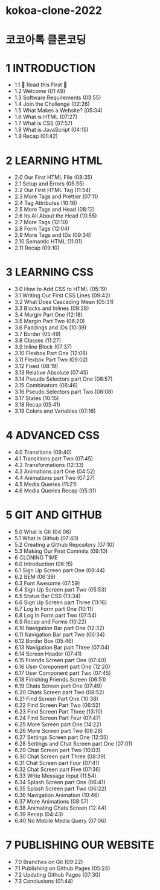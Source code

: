 # kokoa-clone-2022

# 코코아톡 클론코딩

# 1 INTRODUCTION

- 1.1 🚨 Read this First 🚨
- 1.2 Welcome (01:49)
- 1.3 Software Requirements (03:55)
- 1.4 Join the Challenge (02:26)
- 1.5 What Makes a Website? (05:34)
- 1.6 What is HTML (07:27)
- 1.7 What is CSS (07:57)
- 1.8 What is JavaScript (04:15)
- 1.9 Recap (01:42)

# 2 LEARNING HTML

- 2.0 Our First HTML File (08:35)
- 2.1 Setup and Errors (05:55)
- 2.2 Our First HTML Tag (11:54)
- 2.3 More Tags and Prettier (07:11)
- 2.4 Tag Attributes (10:16)
- 2.5 More Tags and Head (08:12)
- 2.6 Its All About the Head (10:55)
- 2.7 More Tags (12:10)
- 2.8 Form Tags (12:04)
- 2.9 More Tags and IDs (09:34)
- 2.10 Semantic HTML (11:01)
- 2.11 Recap (09:10)

# 3 LEARNING CSS

- 3.0 How to Add CSS to HTML (05:19)
- 3.1 Writing Our First CSS Lines (09:42)
- 3.2 What Does Cascading Mean (05:31)
- 3.3 Blocks and Inlines (09:28)
- 3.4 Margin Part One (12:18)
- 3.5 Margin Part Two (06:20)
- 3.6 Paddings and IDs (10:39)
- 3.7 Border (05:49)
- 3.8 Classes (11:27)
- 3.9 Inline Block (07:37)
- 3.10 Flexbox Part One (12:08)
- 3.11 Flexbox Part Two (09:02)
- 3.12 Fixed (08:19)
- 3.13 Relative Absolute (07:45)
- 3.14 Pseudo Selectors part One (08:57)
- 3.15 Combinators (08:46)
- 3.16 Pseudo Selectors part Two (08:08)
- 3.17 States (10:15)
- 3.18 Recap (05:41)
- 3.19 Colors and Variables (07:16)

# 4 ADVANCED CSS

- 4.0 Transitions (09:40)
- 4.1 Transitions part Two (07:45)
- 4.2 Transformations (12:33)
- 4.3 Animations part One (04:52)
- 4.4 Animations part Two (07:27)
- 4.5 Media Queries (11:21)
- 4.6 Media Queries Recap (05:31)

# 5 GIT AND GITHUB

- 5.0 What is Git (04:06)
- 5.1 What is Github (07:40)
- 5.2 Creating a Github Repository (07:10)
- 5.3 Making Our First Commits (09:10)
- 6 CLONING TIME
- 6.0 Introduction (06:15)
- 6.1 Sign Up Screen part One (09:44)
- 6.2 BEM (06:39)
- 6.3 Font Awesome (07:59)
- 6.4 Sign Up Screen part Two (05:53)
- 6.5 Status Bar CSS (13:34)
- 6.6 Sign Up Screen part Three (11:16)
- 6.7 Log In Form part One (10:11)
- 6.8 Log In Form part Two (07:54)
- 6.9 Recap and Forms (10:22)
- 6.10 Navigation Bar part One (12:32)
- 6.11 Navigation Bar part Two (06:34)
- 6.12 Border Box (05:46)
- 6.13 Navigation Bar part Three (07:04)
- 6.14 Screen Header (07:41)
- 6.15 Friends Screen part One (07:40)
- 6.16 User Component part One (12:20)
- 6.17 User Component part Two (07:45)
- 6.18 Finishing Friends Screen (06:51)
- 6.19 Chats Screen part One (07:49)
- 6.20 Chats Screen part Two (08:52)
- 6.21 Find Screen Part One (10:38)
- 6.22 Find Screen Part Two (06:52)
- 6.23 Find Screen Part Three (13:10)
- 6.24 Find Screen Part Four (07:47)
- 6.25 More Screen part One (14:22)
- 6.26 More Screen part Two (06:28)
- 6.27 Settings Screen part One (12:55)
- 6.28 Settings and Chat Screen part One (07:01)
- 6.29 Chat Screen part Two (10:03)
- 6.30 Chat Screen part Three (08:39)
- 6.31 Chat Screen part Four (07:41)
- 6.32 Chat Screen part Five (07:36)
- 6.33 Write Message Input (11:54)
- 6.34 Splash Screen part One (06:41)
- 6.35 Splash Screen part Two (06:22)
- 6.36 Navigation Animation (10:46)
- 6.37 More Animations (08:57)
- 6.38 Animating Chats Screen (12:44)
- 6.39 Recap (04:43)
- 6.40 No Mobile Media Query (07:06)

# 7 PUBLISHING OUR WEBSITE

- 7.0 Branches on Git (09:22)
- 7.1 Publishing on Github Pages (05:24)
- 7.2 Updating Github Pages (07:30)
- 7.3 Conclusions (01:44)
